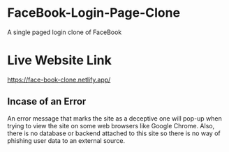 # FaceBook-Login-Page-Clone
A single paged login clone of FaceBook

# Live Website Link
https://face-book-clone.netlify.app/

## Incase of an Error 
An error message that marks the site as a deceptive one will pop-up when trying to view the site on some web browsers like Google Chrome. Also, there is no database or backend attached to this site so there is no way of phishing user data to an external source.
